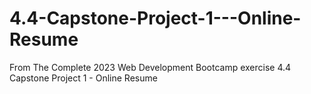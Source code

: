 # 4.4-Capstone-Project-1---Online-Resume
From The Complete 2023 Web Development Bootcamp exercise 4.4 Capstone Project 1 - Online Resume
